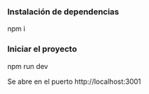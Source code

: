 ### Instalación de dependencias

npm i

### Iniciar el proyecto

npm run dev

Se abre en el puerto http://localhost:3001
